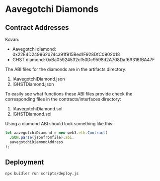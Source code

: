 # Aavegotchi Diamonds

## Contract Addresses

Kovan:

- Aavegotchi diamond: 0x22E4D249962d74ca91f915Bed1F928DfC0902018
- GHST diamond: 0xBa05924532cf50Dc9598d2A708Daf69316fBA47F

The ABI files for the diamonds are in the artifacts directory:

1. IAavegotchiDiamond.json
1. IGHSTDiamond.json

To easily see what functions these ABI files provide check the corresponding files in the contracts/interfaces directory:

1. IAavegotchiDiamond.sol
1. IGHSTDiamond.sol

Using a diamond ABI should look something like this:

```javascript
let aavegotchiDiamond = new web3.eth.Contract(
  JSON.parse(jsonfromfile).abi,
  aavegotchiDiamondAddress
);
```

## Deployment

```console
npx buidler run scripts/deploy.js
```
